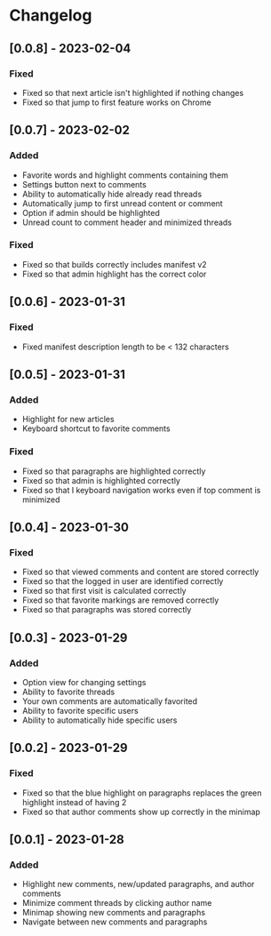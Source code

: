 # Changelog

## [0.0.8] - 2023-02-04

### Fixed

- Fixed so that next article isn't highlighted if nothing changes
- Fixed so that jump to first feature works on Chrome

## [0.0.7] - 2023-02-02

### Added

- Favorite words and highlight comments containing them
- Settings button next to comments
- Ability to automatically hide already read threads
- Automatically jump to first unread content or comment
- Option if admin should be highlighted
- Unread count to comment header and minimized threads

### Fixed

- Fixed so that builds correctly includes manifest v2
- Fixed so that admin highlight has the correct color

## [0.0.6] - 2023-01-31

### Fixed

- Fixed manifest description length to be < 132 characters

## [0.0.5] - 2023-01-31

### Added

- Highlight for new articles
- Keyboard shortcut to favorite comments

### Fixed

- Fixed so that paragraphs are highlighted correctly
- Fixed so that admin is highlighted correctly
- Fixed so that I keyboard navigation works even if top comment is minimized

## [0.0.4] - 2023-01-30

### Fixed

- Fixed so that viewed comments and content are stored correctly
- Fixed so that the logged in user are identified correctly
- Fixed so that first visit is calculated correctly
- Fixed so that favorite markings are removed correctly
- Fixed so that paragraphs was stored correctly

## [0.0.3] - 2023-01-29

### Added

- Option view for changing settings
- Ability to favorite threads
- Your own comments are automatically favorited
- Ability to favorite specific users
- Ability to automatically hide specific users

## [0.0.2] - 2023-01-29

### Fixed

- Fixed so that the blue highlight on paragraphs replaces the green highlight instead of having 2
- Fixed so that author comments show up correctly in the minimap

## [0.0.1] - 2023-01-28

### Added

- Highlight new comments, new/updated paragraphs, and author comments
- Minimize comment threads by clicking author name
- Minimap showing new comments and paragraphs
- Navigate between new comments and paragraphs